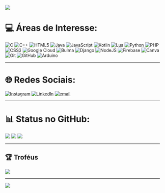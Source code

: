 ![](https://quotes-github-readme.vercel.app/api?type=horizontal&theme=light)

# 💻 Áreas de Interesse:
![C](https://img.shields.io/badge/c-%2300599C.svg?style=for-the-badge&logo=c&logoColor=white) ![C++](https://img.shields.io/badge/c++-%2300599C.svg?style=for-the-badge&logo=c%2B%2B&logoColor=white) ![HTML5](https://img.shields.io/badge/html5-%23E34F26.svg?style=for-the-badge&logo=html5&logoColor=white) ![Java](https://img.shields.io/badge/java-%23ED8B00.svg?style=for-the-badge&logo=openjdk&logoColor=white) ![JavaScript](https://img.shields.io/badge/javascript-%23323330.svg?style=for-the-badge&logo=javascript&logoColor=%23F7DF1E) ![Kotlin](https://img.shields.io/badge/kotlin-%237F52FF.svg?style=for-the-badge&logo=kotlin&logoColor=white) ![Lua](https://img.shields.io/badge/lua-%232C2D72.svg?style=for-the-badge&logo=lua&logoColor=white) ![Python](https://img.shields.io/badge/python-3670A0?style=for-the-badge&logo=python&logoColor=ffdd54) ![PHP](https://img.shields.io/badge/php-%23777BB4.svg?style=for-the-badge&logo=php&logoColor=white) ![CSS3](https://img.shields.io/badge/css3-%231572B6.svg?style=for-the-badge&logo=css3&logoColor=white) ![Google Cloud](https://img.shields.io/badge/GoogleCloud-%234285F4.svg?style=for-the-badge&logo=google-cloud&logoColor=white) ![Bulma](https://img.shields.io/badge/bulma-00D0B1?style=for-the-badge&logo=bulma&logoColor=white) ![Django](https://img.shields.io/badge/django-%23092E20.svg?style=for-the-badge&logo=django&logoColor=white) ![NodeJS](https://img.shields.io/badge/node.js-6DA55F?style=for-the-badge&logo=node.js&logoColor=white) ![Firebase](https://img.shields.io/badge/firebase-a08021?style=for-the-badge&logo=firebase&logoColor=ffcd34) ![Canva](https://img.shields.io/badge/Canva-%2300C4CC.svg?style=for-the-badge&logo=Canva&logoColor=white) ![Git](https://img.shields.io/badge/git-%23F05033.svg?style=for-the-badge&logo=git&logoColor=white) ![GitHub](https://img.shields.io/badge/github-%23121011.svg?style=for-the-badge&logo=github&logoColor=white) ![Arduino](https://img.shields.io/badge/-Arduino-00979D?style=for-the-badge&logo=Arduino&logoColor=white)

---

# 🌐 Redes Sociais:
[![Instagram](https://img.shields.io/badge/Instagram-%23E4405F.svg?logo=Instagram&logoColor=white)](https://instagram.com/galon_davi) [![LinkedIn](https://img.shields.io/badge/LinkedIn-%230077B5.svg?logo=linkedin&logoColor=white)](https://linkedin.com/in/davi-de-oliveira-galon-3863a8265) [![email](https://img.shields.io/badge/Email-D14836?logo=gmail&logoColor=white)](mailto:galondavips@gmail.com) 

---

# 📊 Status no GitHub:
![](https://github-readme-stats.vercel.app/api?username=davigalon&theme=default&hide_border=false&include_all_commits=true&count_private=false)
![](https://nirzak-streak-stats.vercel.app/?user=davigalon&theme=default&hide_border=false)
![](https://github-readme-stats.vercel.app/api/top-langs/?username=davigalon&theme=default&hide_border=false&include_all_commits=true&count_private=false&layout=compact)

---

## 🏆 Troféus
![](https://github-profile-trophy.vercel.app/?username=davigalon&theme=default&no-frame=true&no-bg=false&margin-w=4)

---

[![](https://visitcount.itsvg.in/api?id=davigalon&icon=0&color=0)](https://visitcount.itsvg.in)

<!-- Proudly created with GPRM ( https://gprm.itsvg.in ) -->
